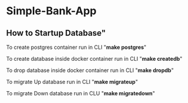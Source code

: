 # Simple-Bank-App

## How to Startup Database"

To create postgres container run in CLI "**make postgres**"

To create database inside docker container run in CLI "**make createdb**"

To drop database inside docker container run in CLI "**make dropdb**"

To migrate Up database run in CLI "**make migrateup**"

To migrate Down database run in CLU "**make migratedown**"

